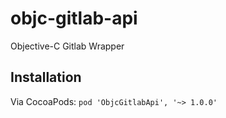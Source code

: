 objc-gitlab-api
===============

Objective-C Gitlab Wrapper

## Installation

Via CocoaPods: `pod 'ObjcGitlabApi', '~> 1.0.0'`

